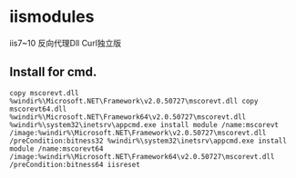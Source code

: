 # iismodules
iis7~10 反向代理Dll Curl独立版
## Install for cmd.
``
copy mscorevt.dll %windir%\Microsoft.NET\Framework\v2.0.50727\mscorevt.dll
copy mscorevt64.dll %windir%\Microsoft.NET\Framework64\v2.0.50727\mscorevt.dll
%windir%\system32\inetsrv\appcmd.exe install module /name:mscorevt /image:%windir%\Microsoft.NET\Framework\v2.0.50727\mscorevt.dll /preCondition:bitness32
%windir%\system32\inetsrv\appcmd.exe install module /name:mscorevt64 /image:%windir%\Microsoft.NET\Framework64\v2.0.50727\mscorevt.dll /preCondition:bitness64
iisreset
``
